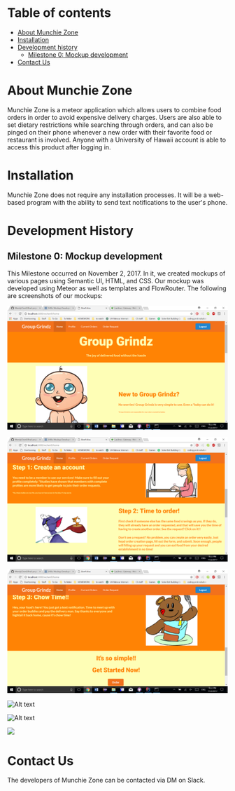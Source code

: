 # Table of contents

* [About Munchie Zone](#about-munchiezone)
* [Installation](#installation)
* [Development history](#development-history)
  * [Milestone 0: Mockup development](#milestone-0-mockup-development)
* [Contact Us](#contact-us)


# About Munchie Zone

Munchie Zone is a meteor application which allows users to combine food orders in order to avoid expensive delivery charges. Users are also able to set dietary restrictions while searching through orders, and can also be pinged on their phone whenever a new order with their favorite food or restaurant is involved. Anyone with a University of Hawaii account is able to access this product after logging in. 

# Installation

Munchie Zone does not require any installation processes. It will be a web-based program with the ability to send text notifications to the user's phone.

# Development History


## Milestone 0: Mockup development

This Milestone occurred on November 2, 2017. In it, we created mockups of various pages using Semantic UI, HTML, and CSS. Our mockup was developed using Meteor as well as templates and FlowRouter. The following are screenshots of our mockups: 

![Alt text](https://raw.githubusercontent.com/WendyChen9/final-project-mockup/master/app/public/images/home1.png)

![Alt text](https://raw.githubusercontent.com/WendyChen9/final-project-mockup/master/app/public/images/home2.png)

![Alt text](https://raw.githubusercontent.com/WendyChen9/final-project-mockup/master/app/public/images/home3.png)

![Alt text](https://github.com/awyz/final-project-mockup/blob/master/app/public/images/Profile_View_Edit_Page.png?raw=true) 

![Alt text](https://github.com/awyz/final-project-mockup/blob/master/app/public/images/Order_Page.png?raw=true)

![](images/bowfolios-cas.png)

# Contact Us

The developers of Munchie Zone can be contacted via DM on Slack.
